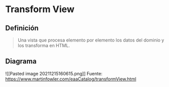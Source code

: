 # Transform View

## Definición

> Una vista que procesa elemento por elemento los datos del dominio y los transforma en HTML.

## Diagrama

![[Pasted image 20211215160615.png]]
Fuente: https://www.martinfowler.com/eaaCatalog/transformView.html

